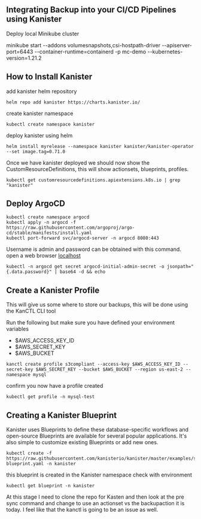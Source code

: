 ## Integrating Backup into your CI/CD Pipelines using Kanister  

Deploy local Minikube cluster 

minikube start --addons volumesnapshots,csi-hostpath-driver --apiserver-port=6443 --container-runtime=containerd -p mc-demo --kubernetes-version=1.21.2

## How to Install Kanister 

add kanister helm repository 
```
helm repo add kanister https://charts.kanister.io/
```
create kanister namespace
```
kubectl create namespace kanister 
```
deploy kanister using helm 
```
helm install myrelease --namespace kanister kanister/kanister-operator --set image.tag=0.71.0
```

Once we have kanister deployed we should now show the CustomResourceDefinitions, this will show actionsets, blueprints, profiles.

```
kubectl get customresourcedefinitions.apiextensions.k8s.io | grep "kanister"
```

## Deploy ArgoCD 

```
kubectl create namespace argocd
kubectl apply -n argocd -f https://raw.githubusercontent.com/argoproj/argo-cd/stable/manifests/install.yaml
kubectl port-forward svc/argocd-server -n argocd 8080:443
```

Username is admin and password can be obtained with this command. open a web browser [localhost](https://localhost:8080)

``` 
kubectl -n argocd get secret argocd-initial-admin-secret -o jsonpath="{.data.password}" | base64 -d && echo
```

## Create a Kanister Profile 
This will give us some where to store our backups, this will be done using the KanCTL CLI tool 

Run the following but make sure you have defined your environment variables 

- $AWS_ACCESS_KEY_ID
- $AWS_SECRET_KEY
- $AWS_BUCKET

```
kanctl create profile s3compliant --access-key $AWS_ACCESS_KEY_ID --secret-key $AWS_SECRET_KEY --bucket $AWS_BUCKET --region us-east-2 --namespace mysql
```

confirm you now have a profile created 
```
kubectl get profile -n mysql-test
```
## Creating a Kanister Blueprint 

Kanister uses Blueprints to define these database-specific workflows and open-source Blueprints are available for several popular applications. It's also simple to customize existing Blueprints or add new ones.


```
kubectl create -f https://raw.githubusercontent.com/kanisterio/kanister/master/examples/stable/mysql/mysql-blueprint.yaml -n kanister
```

this blueprint is created in the Kanister namespace check with environment

```
kubectl get blueprint -n kanister 
```

At this stage I need to clone the repo for Kasten and then look at the pre sync command and change to use an actionset vs the backupaction it is today. I feel like that the kanctl is going to be an issue as well. 